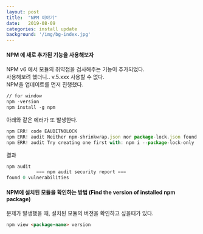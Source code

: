 ```yaml
---
layout: post
title:  "NPM 이야기"
date:   2019-08-09
categories: install update
background: '/img/bg-index.jpg'
---
```


#### NPM 에 새로 추가된 기능을 사용해보자
NPM v6 에서 모듈의 취약점을 검사해주는 기능이 추가되었다. <br>
사용해보려 했더니..  v.5.xxx 사용할 수 없다.  
NPM을 업데이트를 먼저 진행했다.  
 
``` html
// for window
npm -version
npm install -g npm
```

아래와 같은 에러가 또 발생한다.
``` js
npm ERR! code EAUDITNOLOCK
npm ERR! audit Neither npm-shrinkwrap.json nor package-lock.json found: Cannot audit a project without a lockfile
npm ERR! audit Try creating one first with: npm i --package-lock-only
```

결과
``` js
npm audit
           === npm audit security report ===
found 0 vulnerabilities
```


#### NPM에 설치된 모듈을 확인하는 방법 (Find the version of installed npm package)
문제가 발생했을 때, 설치된 모듈의 버전을 확인하고 싶을때가 있다.   
``` html
npm view <package-name> version
```
